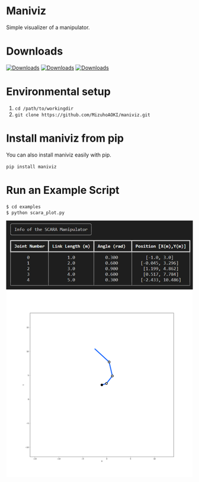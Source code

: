 # Maniviz
Simple visualizer of a manipulator.

# Downloads
[![Downloads](https://static.pepy.tech/badge/maniviz)](https://pepy.tech/project/maniviz)
[![Downloads](https://static.pepy.tech/badge/maniviz/month)](https://pepy.tech/project/maniviz)
[![Downloads](https://static.pepy.tech/badge/maniviz/week)](https://pepy.tech/project/maniviz)

# Environmental setup
1. `cd /path/to/workingdir`
1. `git clone https://github.com/MizuhoAOKI/maniviz.git`

# Install maniviz from pip
You can also install maniviz easily with pip.

`pip install maniviz`

# Run an Example Script
```
$ cd examples
$ python scara_plot.py
```

![](./media/cmdline_output.png)
![](./media/scara_plot.png)
